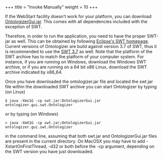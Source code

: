 +++
title = "Invoke Manually"
weight = 10
+++

If the WebStart facility doesn't work for your platform, you can download [OntologizerGui.jar](/gui/OntologizerGui.jar). This comes with
all dependencies included with the exception of SWT.

Therefore, in order to run the application, you need to have the proper SWT-jar as well. This can be obtained by following [Eclipse's SWT homepage](http://www.eclipse.org/swt/). Current versions of Ontologizer are build against version 3.7 of SWT, thus it is recommended to use the [SWT 3.7](http://download.eclipse.org/eclipse/downloads/drops/R-3.7.2-201202080800/#SWT) as well. Note that the platform of the SWT archive has to match the platform of your computer system. For instance, if you are running on Windows, download the Windows SWT archive, or if you are running on a 64 bit x86 Linux, download the SWT archive indicated by x86_64.

Once you have downloaded the ontologizer.jar file and located the swt.jar file within the downloaded SWT archive you can start Ontologizer by typing (on Linux)

```
$ java -Xmx1G -cp swt.jar:OntologizerGui.jar ontologizer.gui.swt.Ontologizer
```

or by typing (on Windows)

```
> java -XmX1G -cp swt.jar;OntologizerGui.jar ontologizer.gui.swt.Ontologizer
```

in the command line, assuming that both swt.jar and OntologizerGui.jar files are present in the current directory. On MacOSX you may have to add -XstartOnFirstThread, -d32 or both before the -cp argument, depending on the SWT version you have just downloaded.
